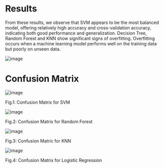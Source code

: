 # Results 

From these results, we observe that SVM appears to be the most balanced model, offering relatively high accuracy and cross-validation accuracy, indicating both good performance and generalization. Decision Tree, Random Forest and KNN show significant signs of overfitting. Overfitting occurs when a machine learning model performs well on the training data but poorly on unseen data.

![image](https://github.com/user-attachments/assets/dfa29305-1eec-41ac-bf14-6c9b117970d3)


# Confusion Matrix

![image](https://github.com/user-attachments/assets/c7a9e6ec-90cf-4c14-bbbe-c2de988c4345)

Fig.1: Confusion Matrix for SVM


![image](https://github.com/user-attachments/assets/e50b99eb-5094-4fe8-ae7e-8d32d216559f)

Fig.2: Confusion Matrix for Random Forest


![image](https://github.com/user-attachments/assets/81e29deb-59ad-49c1-9581-8322f0bb9170)

Fig.3: Confusion Matric for KNN


![image](https://github.com/user-attachments/assets/16045088-0feb-4269-96f4-37c743263fe9)

Fig.4: Confusion Matrix for Logistic Regression




